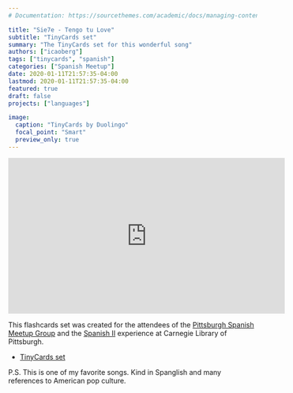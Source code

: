 ```yaml
---
# Documentation: https://sourcethemes.com/academic/docs/managing-content/

title: "Sie7e - Tengo tu Love"
subtitle: "TinyCards set"
summary: "The TinyCards set for this wonderful song"
authors: ["icaoberg"]
tags: ["tinycards", "spanish"]
categories: ["Spanish Meetup"]
date: 2020-01-11T21:57:35-04:00
lastmod: 2020-01-11T21:57:35-04:00
featured: true
draft: false
projects: ["languages"]

image:
  caption: "TinyCards by Duolingo"
  focal_point: "Smart"
  preview_only: true
---
```


<iframe width="560" height="315" src="https://www.youtube.com/embed/qaShyjYClD8" frameborder="0" allow="accelerometer; autoplay; encrypted-media; gyroscope; picture-in-picture" allowfullscreen></iframe>

This flashcards set was created for the attendees of the [Pittsburgh Spanish Meetup Group](https://www.meetup.com/Pittsburgh-Spanish/events/264262917/) and the [Spanish II](https://www.carnegielibrary.org/?s=spanish+ii&search-location=Website) experience at Carnegie Library of Pittsburgh.

* [TinyCards set](https://tiny.cards/decks/QKtyLjPb/sie7e-tengo-tu-love)

P.S. This is one of my favorite songs. Kind in Spanglish and many references to American pop culture.
